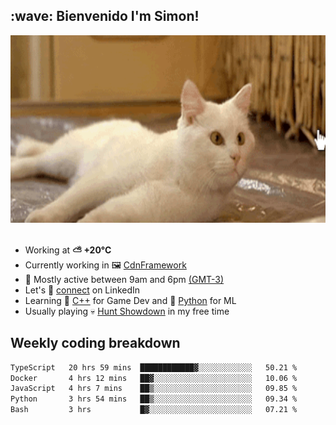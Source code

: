 <h2>:wave: <b>Bienvenido I'm Simon!&nbsp;</b></h2>

<section>
  <img src="./static/banner.gif" height=300 width=1000>
</section>

<br>

<ul>
  <li>
		<!--START_SECTION:weather-->
		Working at <b>⛅️  +20°C</b>
		<!--END_SECTION:weather-->
  </li>
  <li>
    Currently working in 🖼️&nbsp;<a href=https://github.com/snapverse/cdn-framework target=_blank>CdnFramework</a>
  </li>
  <li>
    🚩 Mostly active between 9am and 6pm <a href=https://onlinealarmkur.com/world/es target=_blank>(GMT-3)</a>
  </li>
  <li>
    Let's 🔗&nbsp;<a href=https://www.linkedin.com/in/itsimmons target=_blank>connect</a> on LinkedIn
  </li>
  <li>
    Learning 👴&nbsp;<a href=https://images3.memedroid.com/images/UPLOADED755/65f2bce6734f6.webp target=_blank>C++</a> for Game Dev and 🐍&nbsp;<a href=https://qph.cf2.quoracdn.net/main-qimg-4472b6229cb75bf66ab531f3ebd4f975-lq target=_blank>Python</a> for ML
  </li>
  <li>
    Usually playing 💀&nbsp;<a href=https://www.huntshowdown.com target=_blank>Hunt Showdown</a> in my free time
  </li>
</ul>

<h2><b>Weekly coding breakdown </b></h2>

<!--START_SECTION:waka-->

```txt
TypeScript   20 hrs 59 mins  ████████████▓░░░░░░░░░░░░   50.21 %
Docker       4 hrs 12 mins   ██▓░░░░░░░░░░░░░░░░░░░░░░   10.06 %
JavaScript   4 hrs 7 mins    ██▒░░░░░░░░░░░░░░░░░░░░░░   09.85 %
Python       3 hrs 54 mins   ██▒░░░░░░░░░░░░░░░░░░░░░░   09.34 %
Bash         3 hrs           █▓░░░░░░░░░░░░░░░░░░░░░░░   07.21 %
```

<!--END_SECTION:waka-->
